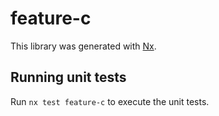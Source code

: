 # feature-c

This library was generated with [Nx](https://nx.dev).

## Running unit tests

Run `nx test feature-c` to execute the unit tests.

